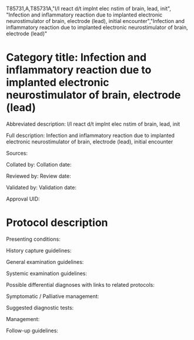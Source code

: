 T85731,A,T85731A,"I/I react d/t implnt elec nstim of brain, lead, init", "Infection and inflammatory reaction due to implanted electronic neurostimulator of brain, electrode (lead), initial encounter","Infection and inflammatory reaction due to implanted electronic neurostimulator of brain, electrode (lead)"
# Category title: Infection and inflammatory reaction due to implanted electronic neurostimulator of brain, electrode (lead)

Abbreviated description: I/I react d/t implnt elec nstim of brain, lead, init

Full description: Infection and inflammatory reaction due to implanted electronic neurostimulator of brain, electrode (lead), initial encounter

Sources:

Collated by:
Collation date:

Reviewed by:
Review date:

Validated by:
Validation date:

Approval UID:

# Protocol description

Presenting conditions:

History capture guidelines:

General examination guidelines:

Systemic examination guidelines:

Possible differential diagnoses with links to related protocols:

Symptomatic / Palliative management:

Suggested diagnostic tests:

Management:

Follow-up guidelines:
